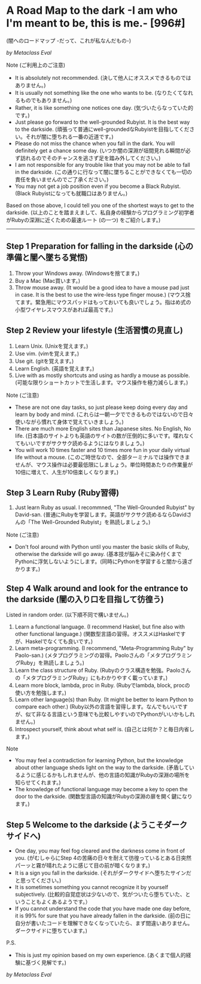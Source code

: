 
# A Road Map to the dark -I am who I'm meant to be, this is me.- [996#]

(闇へのロードマップ -だって、これが私なんだもの-)

*by Metaclass Eval*

Note (ご利用上のご注意)
* It is absolutely not recommended. (決して他人にオススメできるものではありません。)
* It is usually not something like the one who wants to be. (なりたくてなれるものでもありません。)
* Rather, it is like something one notices one day. (気づいたらなっていた的です。)
* Just please go forward to the well-grounded Rubyist. It is the best way to the darkside. (頑張って普通にwell-groundedなRubyistを目指してください。それが闇に堕ちれる一番の近道です。)
* Please do not miss the chance when you fall in the dark. You will definitely get a chance some day. (いつか闇の深淵が垣間見れる瞬間が必ず訪れるのでそのチャンスを逃さず足を踏み外してください。)
* I am not responsible for any trouble like that you may not be able to fall in the darkside. (この通りに行なって闇に墜ちることができなくても一切の責任を負いませんのでご了承ください。)
* You may not get a job position even if you become a Black Rubyist. (Black Rubyistになっても就職口はありません。)

Based on those above, I could tell you one of the shortest ways to get to the darkside. (以上のことを踏まえまして、私自身の経験からプログラミング初学者がRubyの深淵に近くための最速ルート (の一つ) をご紹介します。)

----

## Step 1 Preparation for falling in the darkside (心の準備と闇へ墜ちる覚悟)

1. Throw your Windows away. (Windowsを捨てます。)
2. Buy a Mac (Mac買います。)
3. Throw mouse away. (It would be a good idea to have a mouse pad just in case. It is the best to use the wire-less type finger mouse.) (マウス捨てます。緊急用にマウスパッドはもっておいても良いでしょう。指はめ式の小型ワイヤレスマウスがあれば最高です。)

## Step 2 Review your lifestyle (生活習慣の見直し)

1. Learn Unix. (Unixを覚えます。)
2. Use vim. (vimを覚えます。)
3. Use git. (gitを覚えます。)
4. Learn English. (英語を覚えます。)
5. Live with as mostly shortcuts and using as hardly a mouse as possible. (可能な限りショートカットで生活します。マウス操作を極力減らします。)

Note (ご注意)
* These are not one day tasks, so just please keep doing every day and learn by body and mind. (これらは一朝一夕でできるものではないので日々使いながら慣れて身体で覚えていきましょう。)
* There are much more English sites than Japanese sites. No English, No life. (日本語のサイトよりも英語のサイトの数が圧倒的に多いです。喋れなくてもいいですがサクサク読めるようにはなりましょう。)
* You will work 10 times faster and 10 times more fun in your daily virtual life without a mouse. (このご時世なので、全部ターミナルでは操作できませんが、マウス操作は必要最低限にしましょう。単位時間あたりの作業量が10倍に増えて、人生が10倍楽しくなります。)

## Step 3 Learn Ruby (Ruby習得)

1. Just learn Ruby as usual. I recommned, "The Well-Grounded Rubyist" by David-san. (普通にRubyを学習します。英語がサクサク読めるならDavidさんの「The Well-Grounded Rubyist」を熟読しましょう。)

Note (ご注意)
* Don't fool around with Python until you master the basic skills of Ruby, otherwise the darkside will go away. (基本技が脳みそに染み付くまでPythonに浮気しないようにします。(同時にPythonを学習すると闇から遠ざかります。)

## Step 4 Walk around and look for the entrance to the darkside (闇の入り口を目指して彷徨う)

Listed in random order. (以下順不同で構いません。)

1. Learn a functional language. (I recommend Haskel, but fine also with other functional language.) (関数型言語の習得。オススメはHaskelですが、Haskelでなくても良いです。)
2. Learn meta-programming. (I recommend, "Meta-Programming Ruby" by Paolo-san.) (メタプログラミングの習得。Paoloさんの「メタプログラミングRuby」を熟読しましょう。)
3. Learn the class structure of Ruby. (Rubyのクラス構造を勉強。Paoloさんの「メタプログラミングRuby」にもわかりやすく載っています。)
4. Learn more block, lambda, proc in Ruby. (Rubyでlambda, block, procの使い方を勉強します。)
5. Learn other language(s) than Ruby. (It might be better to learn Python to compare each other.) (Ruby以外の言語を習得します。なんでもいいですが、似て非なる言語という意味でも比較しやすいのでPythonがいいかもしれません。)
6. Introspect yourself, think about what self is. (自己とは何か？と毎日内省します。)

Note
* You may feel a contradiction for learning Python, but the knowledge about other language sheds light on the way to the darkside. (矛盾しているように感じるかもしれませんが、他の言語の知識がRubyの深淵の場所を知らせてくれます。)
* The knowledge of functional language may become a key to open the door to the darkside. (関数型言語の知識がRubyの深淵の扉を開く鍵になります。)

## Step 5 Welcome to the darkside (ようこそダークサイドへ)

* One day, you may feel fog cleared and the darkness come in front of you. (がむしゃらにStep 4の苦痛の日々を耐えて彷徨っているとある日突然パーッと霧が晴れたように感じて目の前が暗くなります。)
* It is a sign you fall in the darkside. (それがダークサイドへ堕ちたサインだと思ってください。)
* It is sometimes something you cannot recognize it by yourself subjectively. (比較的自覚症状は少ないので、気がついたら堕ちていた、ということもよくあるようです。）
* If you cannot understand the code that you have made one day before, it is 99% for sure that you have already fallen in the darkside. (前の日に自分が書いたコードを理解できなくなっていたら、まず間違いありません。ダークサイドに堕ちています。)

P.S.
* This is just my opinion based on my own experience. (あくまで個人的経験に基づく見解です。)

*by Metaclass Eval*

